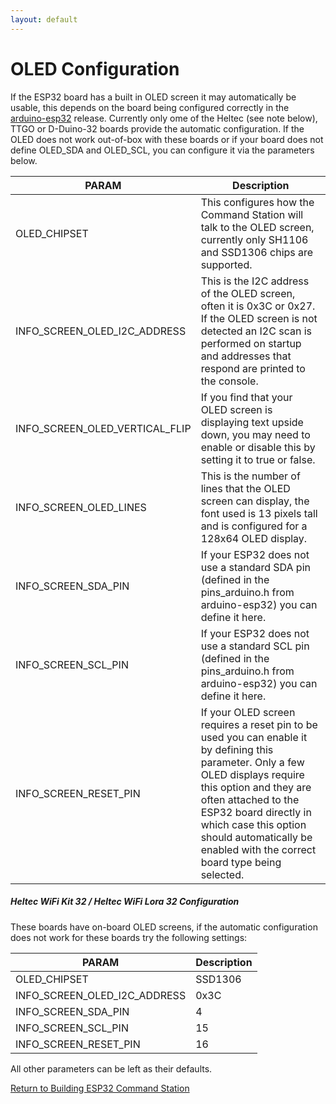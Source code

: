 ```yaml
---
layout: default
---
```


# OLED Configuration
If the ESP32 board has a built in OLED screen it may automatically be usable, this depends on the board being configured correctly in the [arduino-esp32](https://github.com/espressif/arduino-esp32) release. Currently only ome of the Heltec (see note below), TTGO or D-Duino-32 boards provide the automatic configuration. If the OLED does not work out-of-box with these boards or if your board does not define OLED_SDA and OLED_SCL, you can configure it via the parameters below.

| PARAM | Description |
| ----- | ----------- |
| OLED_CHIPSET | This configures how the Command Station will talk to the OLED screen, currently only SH1106 and SSD1306 chips are supported. |
| INFO_SCREEN_OLED_I2C_ADDRESS | This is the I2C address of the OLED screen, often it is 0x3C or 0x27. If the OLED screen is not detected an I2C scan is performed on startup and addresses that respond are printed to the console. |
| INFO_SCREEN_OLED_VERTICAL_FLIP | If you find that your OLED screen is displaying text upside down, you may need to enable or disable this by setting it to true or false. |
| INFO_SCREEN_OLED_LINES | This is the number of lines that the OLED screen can display, the font used is 13 pixels tall and is configured for a 128x64 OLED display. |
| INFO_SCREEN_SDA_PIN | If your ESP32 does not use a standard SDA pin (defined in the pins_arduino.h from arduino-esp32) you can define it here. |
| INFO_SCREEN_SCL_PIN | If your ESP32 does not use a standard SCL pin (defined in the pins_arduino.h from arduino-esp32) you can define it here. |
| INFO_SCREEN_RESET_PIN | If your OLED screen requires a reset pin to be used you can enable it by defining this parameter. Only a few OLED displays require this option and they are often attached to the ESP32 board directly in which case this option should automatically be enabled with the correct board type being selected. |

##### Heltec WiFi Kit 32 / Heltec WiFi Lora 32 Configuration
These boards have on-board OLED screens, if the automatic configuration does not work for these boards try the following settings:

| PARAM | Description |
| ----- | ----------- |
| OLED_CHIPSET | SSD1306 |
| INFO_SCREEN_OLED_I2C_ADDRESS | 0x3C |
| INFO_SCREEN_SDA_PIN | 4 |
| INFO_SCREEN_SCL_PIN | 15 |
| INFO_SCREEN_RESET_PIN | 16 |

All other parameters can be left as their defaults.

[Return to Building ESP32 Command Station](./building-esp32cs.html)